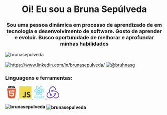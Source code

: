 <h1 align="center">Oi! Eu sou a Bruna Sepúlveda</h1>
<h3 align="center">Sou uma pessoa dinâmica em processo de aprendizado de em tecnologia e desenvolvimento de software.
  Gosto de aprender e evoluir. Busco oportunidade de melhorar e aprofundar minhas habilidades</h3>

<p align="left"> <img src="https://komarev.com/ghpvc/?username=brunasepulveda&label=Profile%20views&color=0e75b6&style=flat" alt="brunasepulveda" /> </p>

<p align="left">
<a href="https://linkedin.com/in/https://www.linkedin.com/in/brunasepulveda/" target="blank"><img align="center" src="https://cdn.jsdelivr.net/npm/simple-icons@3.0.1/icons/linkedin.svg" alt="https://www.linkedin.com/in/brunasepulveda/" height="30" width="40" /></a>
<a href="https://instagram.com/@bruhnasg" target="blank"><img align="center" src="https://cdn.jsdelivr.net/npm/simple-icons@3.0.1/icons/instagram.svg" alt="@bruhnasg" height="30" width="40" /></a>
</p>

<h3 align="left">Linguagens e ferramentas:</h3>
<p align="left"> <a href="https://www.w3.org/html/" target="_blank"> <img src="https://raw.githubusercontent.com/devicons/devicon/master/icons/html5/html5-original-wordmark.svg" alt="html5" width="40" height="40"/> </a> <a href="https://developer.mozilla.org/en-US/docs/Web/JavaScript" target="_blank"> <img src="https://raw.githubusercontent.com/devicons/devicon/master/icons/javascript/javascript-original.svg" alt="javascript" width="40" height="40"/> </a> <a href="https://reactjs.org/" target="_blank"> <img src="https://raw.githubusercontent.com/devicons/devicon/master/icons/react/react-original-wordmark.svg" alt="react" width="40" height="40"/> </a> <a href="https://redux.js.org" target="_blank"> <img src="https://raw.githubusercontent.com/devicons/devicon/master/icons/redux/redux-original.svg" alt="redux" width="40" height="40"/> </a> </p>
<b>

<p><img align="left" src="https://github-readme-stats.vercel.app/api/top-langs?username=brunasepulveda&show_icons=true&locale=en&layout=compact" alt="brunasepulveda" /></p>

<p>&nbsp;<img align="center" src="https://github-readme-stats.vercel.app/api?username=brunasepulveda&show_icons=true&locale=en" alt="brunasepulveda" /></p>


